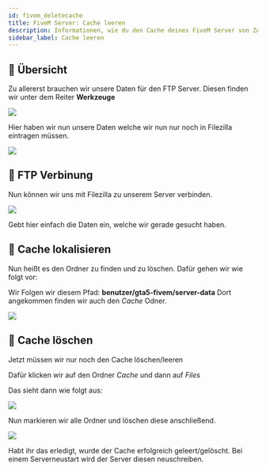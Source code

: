 ```yaml
---
id: fivem_deletecache
title: FiveM Server: Cache leeren
description: Informationen, wie du den Cache deines FiveM Server von ZAP-Hosting leeren kannst - ZAP-Hosting.com Dokumentationen
sidebar_label: Cache leeren
---
```

## 📔 Übersicht

Zu allererst brauchen wir unsere Daten für den FTP Server.
Diesen finden wir unter dem Reiter **Werkzeuge**

![](https://screensaver01.zap-hosting.com/index.php/s/YE3nctY2KswDZdL/preview)

Hier haben wir nun unsere Daten welche wir nun nur noch in Filezilla eintragen müssen.

![](https://screensaver01.zap-hosting.com/index.php/s/wnJiraqerqdsSWx/preview)

## 🔐 FTP Verbinung

Nun können wir uns mit Filezilla zu unserem Server verbinden.

![](https://screensaver01.zap-hosting.com/index.php/s/LiiWapPSJ9jp2K4/preview)

Gebt hier einfach die Daten ein, welche wir gerade gesucht haben.

## 📑 Cache lokalisieren

Nun heißt es den Ordner zu finden und zu löschen.
Dafür gehen wir wie folgt vor:

Wir Folgen wir diesem Pfad: **benutzer/gta5-fivem/server-data**
Dort angekommen finden wir auch den *Cache* Odner.

![](https://screensaver01.zap-hosting.com/index.php/s/XxAda7N4Fno33Ss/preview)

## 📖 Cache löschen

Jetzt müssen wir nur noch den Cache löschen/leeren

Dafür klicken wir auf den Ordner *Cache* und dann auf *Files*

Das sieht dann wie folgt aus:

![](https://screensaver01.zap-hosting.com/index.php/s/DCqqyB4fiTNJ3sK/preview)

Nun markieren wir alle Ordner und löschen diese anschließend.

![](https://screensaver01.zap-hosting.com/index.php/s/g9NYtWqfEKTtSxn/preview)

Habt ihr das erledigt, wurde der Cache erfolgreich geleert/gelöscht.
Bei einem Serverneustart wird der Server diesen neuschreiben.
